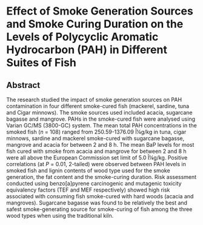 # Effect of Smoke Generation Sources and Smoke Curing Duration on the Levels of Polycyclic Aromatic Hydrocarbon (PAH) in Different Suites of Fish

## Abstract

The research studied the impact of smoke generation sources on PAH contamination in four different smoke-cured fish (mackerel, sardine, tuna and Cigar minnows). The smoke sources used included acacia, sugarcane bagasse and mangrove. PAHs in the smoke-cured fish were analysed using Varian GC/MS (3800-GC) system. The mean total PAH concentrations in the smoked fish (_n_ = 108) ranged from 250.59-1376.09 Î¼g/kg in tuna, cigar minnows, sardine and mackerel smoke-cured with sugarcane bagasse, mangrove and acacia for between 2 and 8 h. The mean BaP levels for most fish cured with smoke from acacia and mangrove for between 2 and 8 h were all above the European Commission set limit of 5.0 Î¼g/kg. Positive correlations (at _P_ = 0.01, 2-tailed) were observed between PAH levels in smoked fish and lignin contents of wood type used for the smoke generation, the fat content and the smoke-curing duration. Risk assessment conducted using benzo[a]pyrene carcinogenic and mutagenic toxicity equivalency factors (TEF and MEF respectively) showed high risk associated with consuming fish smoke-cured with hard woods (acacia and mangroves). Sugarcane bagasse was found to be relatively the best and safest smoke-generating source for smoke-curing of fish among the three wood types when using the traditional kiln.